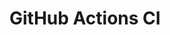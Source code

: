 # GitHub Actions CI



























































































































































































































































































































































































































































































































































































































































































































































































































































































































































































































































































































































































































































































































































































































































































































































































































































































































































































































































































































































































































































































































































































































































































































































































































































































































